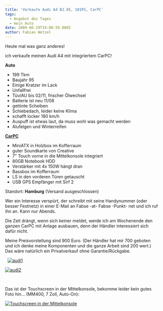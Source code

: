 ```yaml
---
title: 'Verkaufe Audi A4 BJ.95, 101PS, CarPC'
tags:
  - Angebot des Tages
  - mein Auto
date: 2009-06-29T19:08:59.000Z
author: Fabian Wetzel
---
```


Heute mal was ganz anderes!

ich verkaufe meinen Audi A4 mit integriertem CarPC! 

**Auto**    
- 199 Tkm    
- Baujahr 95    
- Einige Kratzer im Lack    
- Unfallfrei    
- Tüv/AU bis 02/11, frischer Ölwechsel    
- Batterie ist neu 11/08    
- getönte Scheiben    
- Schiebedach, leider keine Klima    
- schafft locker 180 km/h    
- Auspuff ist etwas laut, da muss wohl was gemacht werden    
- Alufelgen und Winterreifen

[**CarPC**](http://www.car-pc.info/)    
- MiniATX in Holzbox im Kofferraum    
- guter Soundkarte von Creative    
- 7&quot; Touch vorne in die Mittelkonsole integriert    
- 80GB Notebook HDD    
- Verstärker mit 4x 150W hängt dran    
- Bassbox im Kofferraum    
- LS in den vorderen Türen getauscht    
- USB GPS Empfänger mit Sirf 2 

Standort: **Hamburg** (Versand ausgeschlossen)

Wer ein Interesse verspürt, der schreibt mit seine Handynummer (oder besser Festnetz) in einer E-Mail an Fabse -at- Fabse -Punkt- net und ich ruf ihn an. Kann nur Abends. 

Die Zeit drängt, wenn sich keiner meldet, werde ich am Wochenende den ganzen CarPC mit Anlage ausbauen, denn der Händler interessiert sich dafür nicht. 

Meine Preisvorstellung sind 900 Euro. (Der Händler hat mir 700 geboten und ich denke meine Komponenten und die ganze Arbeit sind 200 wert.) Das wäre natürlich ein Privatverkauf ohne Garantie/Rückgabe.

&#160;
 [![audi1](audi1-thumb.jpg "audi1")](audi1.jpg)   

[![audi2](audi2-thumb.jpg "audi2")](audi2.jpg) 

&#160;

Das ist der Touchscreen in der Mittelkonsole, bekomme leider kein gutes Foto hin… (MM400, 7 Zoll, Auto-On):

[![Touchscreen in der Mittelkonsole](tft-thumb.jpg "Touchscreen in der Mittelkonsole")](tft.jpg)


